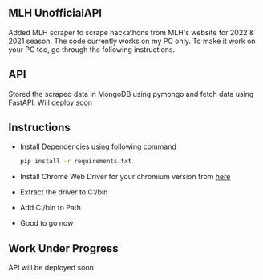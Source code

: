 ## MLH UnofficialAPI
Added MLH scraper to scrape hackathons from MLH's website for 2022 & 2021 season. The code currently works on my PC only. To make it work on your PC too, go through the following instructions.

## API
Stored the scraped data in MongoDB using pymongo and fetch data using FastAPI. Will deploy soon

## Instructions
- Install Dependencies using following command 

  ```bash
  pip install -r requirements.txt
  ```
- Install Chrome Web Driver for your chromium version from [here](https://sites.google.com/chromium.org/driver/)
- Extract the driver to C:/bin
- Add C:/bin to Path
- Good to go now

## Work Under Progress
API will be deployed soon


